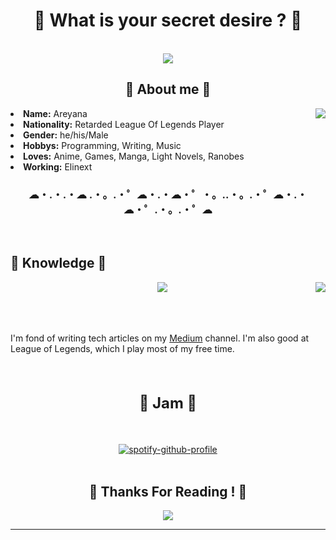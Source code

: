 <body>
<h1 align="center"> 💛 What is your secret desire ? 💛 </h1>
<br>
<div align="center">
<img src="https://i.imgur.com/xkcMu3I.jpg">
</div>
    <div>
        <h2 align="center"> 💛 About me 💛 </h2>
<img src="https://i.imgur.com/BThJs3M.jpg" align="right">
<li>
<b>Name:</b> Areyana</li>
<li>
<b>Nationality:</b> Retarded League Of Legends Player
</li>
<li>
<b>Gender:</b> he/his/Male
</li>
<li>
<b>Hobbys:</b> Programming, Writing, Music
</li>
 <li>
<b>Loves:</b> Anime, Games, Manga, Light Novels, Ranobes
</li>
<li>
<b>Working:</b> Elinext
</li>
    <h3 align="center"> ☁・.・.・☁ .・。.・゜☁・.・☁・゜・。..・。.・゜☁・.・☁・゜.・。.・゜☁</h3>
</div>
<br>
<div>
<h2 align="left">            📏 Knowledge 📏</h2>
<p>
<img src="https://i.imgur.com/sk7bA50.jpg" align="right">
</div>
<div>
<p align="center"> <img src="https://img.shields.io/badge/git%20-%23F05033.svg?&style=for-the-badge&logo=git&logoColor=white"/> <br><br>
  <br><br>
  <p>
  I'm fond of writing tech articles on my <span><a href="https://medium.com/@areyana">Medium</a></span> channel. I'm also good at League of Legends, which I play most of my free time.
  </p>
</p>
<br>
<div>
<h2 align="center" style="font-size: 24px">👑 Jam 👑</h2>
<br>
<div align="center"><p>
    
[![spotify-github-profile](https://spotify-github-profile.vercel.app/api/view?uid=n1tk87dc2jjslkfctx94lhfcl&cover_image=true&theme=default)](https://github.com/kittinan/spotify-github-profile)
<br>
<br>
</div>
<div>
<h2 align="center">💛 Thanks For Reading ! 💛</h2>
<div align="center">
<img src="https://i.imgur.com/EvZifeO.png">
</div>
<hr>
</div>
  </body>
